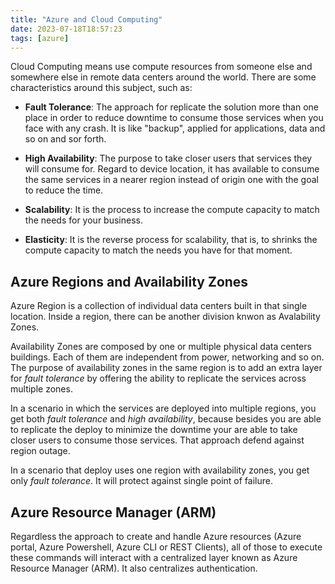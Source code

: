 ```yaml
---
title: "Azure and Cloud Computing"
date: 2023-07-18T18:57:23
tags: [azure]
---
```


Cloud Computing means use compute resources from someone else and somewhere else in remote data centers around the world. There are some characteristics around this subject, such as:

- __Fault Tolerance__: The approach for replicate the solution more than one place in order to reduce downtime to consume those services when you face with any crash. It is like "backup", applied for applications, data and so on and sor forth.

- __High Availability__: The purpose to take closer users that services they will consume for. Regard to device location, it has available to consume the same services in a nearer region instead of origin one with the goal to reduce the time.

- __Scalability__: It is the process to increase the compute capacity to match the needs for your business.

- __Elasticity__: It is the reverse process for scalability, that is, to shrinks the compute capacity to match the needs you have for that moment.

## Azure Regions and Availability Zones

Azure Region is a collection of individual data centers built in that single location. Inside a region, there can be another division knwon as Avalability Zones.

Availability Zones are composed by one or multiple physical data centers buildings. Each of them are independent from power, networking and so on. The purpose of availability zones in the same region is to add an extra layer for _fault tolerance_ by offering the ability to replicate the services across multiple zones.

In a scenario in which the services are deployed into multiple regions, you get both _fault tolerance_ and _high availability_, because besides you are able to replicate the deploy to minimize the downtime your are able to take closer users to consume those services. That approach defend against region outage.

In a scenario that deploy uses one region with availability zones, you get only _fault tolerance_. It will protect against single point of failure.

## Azure Resource Manager (ARM)

Regardless the approach to create and handle Azure resources (Azure portal, Azure Powershell, Azure CLI or REST Clients), all of those to execute these commands will interact with a centralized layer known as Azure Resource Manager (ARM). It also centralizes authentication.